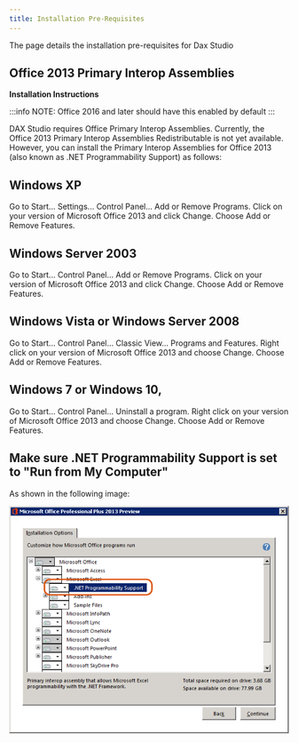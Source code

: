 ```yaml
---
title: Installation Pre-Requisites
---
```

The page details the installation pre-requisites for Dax Studio

## Office 2013 Primary Interop Assemblies

**Installation Instructions**

:::info
NOTE: Office 2016 and later should have this enabled by default
:::

DAX Studio requires Office Primary Interop Assemblies. Currently, the Office 2013 Primary Interop Assemblies Redistributable is not yet available. However, you can install the Primary Interop Assemblies for Office 2013 (also known as .NET Programmability Support) as follows:

## Windows XP
Go to Start... Settings... Control Panel... Add or Remove Programs. Click on your version of Microsoft Office 2013 and click Change. Choose Add or Remove Features.

## Windows Server 2003
Go to Start... Control Panel... Add or Remove Programs. Click on your version of Microsoft Office 2013 and click Change. Choose Add or Remove Features.

## Windows Vista or Windows Server 2008
Go to Start... Control Panel... Classic View... Programs and Features. Right click on your version of Microsoft Office 2013 and choose Change. Choose Add or Remove Features.

## Windows 7 or Windows 10, 
Go to Start... Control Panel... Uninstall a program. Right click on your version of Microsoft Office 2013 and choose Change. Choose Add or Remove Features.

## Make sure .NET Programmability Support is set to "Run from My Computer" 
As shown in the following image:

![Office 2013 PIA Install](Installation-Pre-Requisites_Office2013PIA.png)
